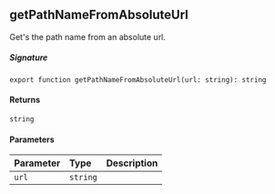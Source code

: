 ## getPathNameFromAbsoluteUrl

Get's the path name from an absolute url. 


##### Signature
`export function getPathNameFromAbsoluteUrl(url: string): string`

#### Returns
`string`

#### Parameters


| Parameter	   | Type    | Description |
|:-------------|:---------------|:------------|
| `url`    | `string` |  |


